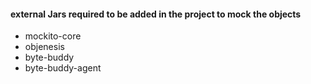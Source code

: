 #### external Jars required to be added in the project to mock the objects
* mockito-core
* objenesis
* byte-buddy
* byte-buddy-agent